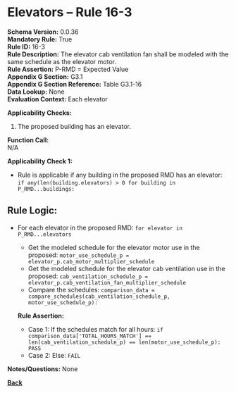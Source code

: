 # Elevators – Rule 16-3  
**Schema Version:** 0.0.36        
**Mandatory Rule:** True          
**Rule ID:** 16-3  
**Rule Description:** The elevator cab ventilation fan shall be modeled with the same schedule as the elevator motor.  
**Rule Assertion:** P-RMD = Expected Value                                          
**Appendix G Section:** G3.1  
**Appendix G Section Reference:** Table G3.1-16  
**Data Lookup:** None  
**Evaluation Context:** Each elevator  

**Applicability Checks:**  
  1. The proposed building has an elevator.  

**Function Call:**  
N/A

**Applicability Check 1:**
- Rule is applicable if any building in the proposed RMD has an elevator: `if any(len(building.elevators) > 0 for building in P_RMD...buildings:`

## Rule Logic:
- For each elevator in the proposed RMD: `for elevator in P_RMD...elevators`
  - Get the modeled schedule for the elevator motor use in the proposed: `motor_use_schedule_p = elevator_p.cab_motor_multiplier_schedule`
  - Get the modeled schedule for the elevator cab ventilation use in the proposed: `cab_ventilation_schedule_p = elevator_p.cab_ventilation_fan_multiplier_schedule`
  - Compare the schedules: `comparison_data = compare_schedules(cab_ventilation_schedule_p, motor_use_schedule_p):`  
  
  **Rule Assertion:**  
    - Case 1: If the schedules match for all hours: `if comparison_data['TOTAL_HOURS_MATCH'] == len(cab_ventilation_schedule_p) == len(motor_use_schedule_p): PASS`
    - Case 2: Else: `FAIL`

**Notes/Questions:**
None

 **[Back](../_toc.md)**